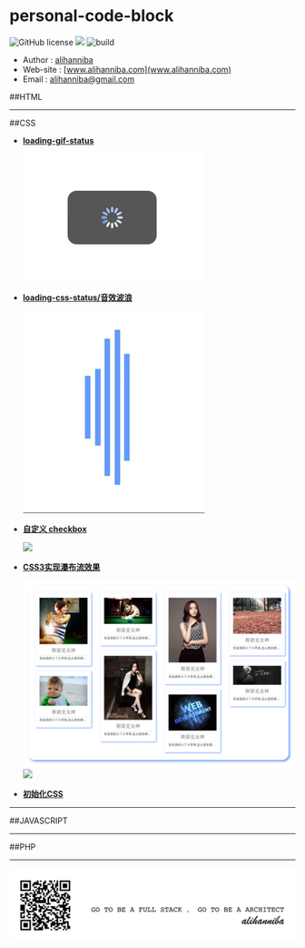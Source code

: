 # personal-code-block

![GitHub license](https://img.shields.io/badge/license-MIT-blue.svg) ![](https://img.shields.io/badge/%20%20Shell-%20%20%20%203,744-89e051.svg)
![build](https://img.shields.io/wercker/ci/wercker/docs.svg)



* Author    : [alihanniba](www.alihanniba.com)
* Web-site  : [www.alihanniba.com](www.alihanniba.com)
* Email     : [alihanniba@gmail.com](alihanniba@gmail.com)

##HTML

___

##CSS
* **[loading-gif-status](./css/loading-gif-block/loading-block.html)**

	![](./img/loading-gif.gif)
	
* **[loading-css-status/音效波浪](./css/loading-css-block/index.html)**

	![](./img/loading-css.gif)
	
* **[自定义 checkbox](./css/check-box/check-box.html)**

	![](./img/checkbox.gif)
	
* **[CSS3实现瀑布流效果](./css/waterfall/index.html)**

	![](./img/waterFall.png)
	![](./img/snooke.gif)
	
* **[初始化CSS](./css/reset/reset.css)**




___

##JAVASCRIPT

___

##PHP

___
![](./img/alihanniba.png)
